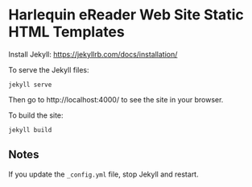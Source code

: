 # Harlequin eReader Web Site Static HTML Templates

Install Jekyll:
https://jekyllrb.com/docs/installation/

To serve the Jekyll files:
```
jekyll serve
```
Then go to http://localhost:4000/ to see the site in your browser.

To build the site:
```
jekyll build
```

## Notes

If you update the `_config.yml` file, stop Jekyll and restart.
